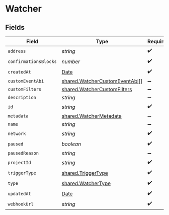 # Watcher


## Fields

| Field                                                                                         | Type                                                                                          | Required                                                                                      | Description                                                                                   |
| --------------------------------------------------------------------------------------------- | --------------------------------------------------------------------------------------------- | --------------------------------------------------------------------------------------------- | --------------------------------------------------------------------------------------------- |
| `address`                                                                                     | *string*                                                                                      | :heavy_check_mark:                                                                            | N/A                                                                                           |
| `confirmationsBlocks`                                                                         | *number*                                                                                      | :heavy_check_mark:                                                                            | N/A                                                                                           |
| `createdAt`                                                                                   | [Date](https://developer.mozilla.org/en-US/docs/Web/JavaScript/Reference/Global_Objects/Date) | :heavy_check_mark:                                                                            | N/A                                                                                           |
| `customEventAbi`                                                                              | [shared.WatcherCustomEventAbi](../../../sdk/models/shared/watchercustomeventabi.md)[]         | :heavy_minus_sign:                                                                            | N/A                                                                                           |
| `customFilters`                                                                               | [shared.WatcherCustomFilters](../../../sdk/models/shared/watchercustomfilters.md)             | :heavy_minus_sign:                                                                            | N/A                                                                                           |
| `description`                                                                                 | *string*                                                                                      | :heavy_minus_sign:                                                                            | N/A                                                                                           |
| `id`                                                                                          | *string*                                                                                      | :heavy_check_mark:                                                                            | N/A                                                                                           |
| `metadata`                                                                                    | [shared.WatcherMetadata](../../../sdk/models/shared/watchermetadata.md)                       | :heavy_minus_sign:                                                                            | N/A                                                                                           |
| `name`                                                                                        | *string*                                                                                      | :heavy_minus_sign:                                                                            | N/A                                                                                           |
| `network`                                                                                     | *string*                                                                                      | :heavy_check_mark:                                                                            | N/A                                                                                           |
| `paused`                                                                                      | *boolean*                                                                                     | :heavy_check_mark:                                                                            | N/A                                                                                           |
| `pausedReason`                                                                                | *string*                                                                                      | :heavy_minus_sign:                                                                            | N/A                                                                                           |
| `projectId`                                                                                   | *string*                                                                                      | :heavy_check_mark:                                                                            | N/A                                                                                           |
| `triggerType`                                                                                 | [shared.TriggerType](../../../sdk/models/shared/triggertype.md)                               | :heavy_check_mark:                                                                            | N/A                                                                                           |
| `type`                                                                                        | [shared.WatcherType](../../../sdk/models/shared/watchertype.md)                               | :heavy_check_mark:                                                                            | N/A                                                                                           |
| `updatedAt`                                                                                   | [Date](https://developer.mozilla.org/en-US/docs/Web/JavaScript/Reference/Global_Objects/Date) | :heavy_check_mark:                                                                            | N/A                                                                                           |
| `webhookUrl`                                                                                  | *string*                                                                                      | :heavy_check_mark:                                                                            | N/A                                                                                           |